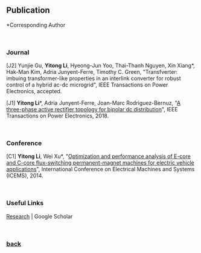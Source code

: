 <br />

## Publication

*Corresponding Author

<br />

### Journal

\[J2] Yunjie Gu, **Yitong Li**, Hyeong-Jun Yoo, Thai-Thanh Nguyen, Xin Xiang*, Hak-Man Kim, Adria Junyent-Ferre, Timothy C. Green, "Transfverter: imbuing transformer-like properties in an interlink converter for robust control of a hybrid ac-dc microgrid", IEEE Transactions on Power Electronics, accepted.  

\[J1] **Yitong Li***, Adria Junyent-Ferre, Joan-Marc Rodriguez-Bernuz, "[A three-phase active rectifier topology for bipolar dc distribution](https://ieeexplore.ieee.org/document/7921443/)", IEEE Transactions on Power Electronics, 2018.  

<br />

### Conference

\[C1] **Yitong Li**, Wei Xu*, "[Optimization and performance analysis of E-core and C-core flux-switching permanent-magnet machines for electric vehicle applications](https://ieeexplore.ieee.org/document/7013436/)", International Conference on Electrical Machines and Systems (ICEMS), 2014.

<br />

### Useful Links

[Research](https://yt-li.github.io/research) | Google Scholar

<br />

### [back](https://yt-li.github.io/)
